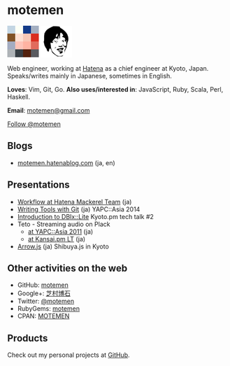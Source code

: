 motemen
=======

<img src="/images/1920.png" width="72" height="72">
<img src="/images/biganki.png" width="72" height="72">

Web engineer, working at [Hatena][] as a chief engineer at Kyoto, Japan.
Speaks/writes mainly in Japanese, sometimes in English.

**Loves**: Vim, Git, Go. **Also uses/interested in**: JavaScript, Ruby, Scala, Perl, Haskell.

**Email**: <motemen@gmail.com>

<a href="https://twitter.com/motemen" class="twitter-follow-button" data-show-count="false" data-size="large">Follow @motemen</a>
<script>!function(d,s,id){var js,fjs=d.getElementsByTagName(s)[0],p=/^http:/.test(d.location)?'http':'https';if(!d.getElementById(id)){js=d.createElement(s);js.id=id;js.src=p+'://platform.twitter.com/widgets.js';fjs.parentNode.insertBefore(js,fjs);}}(document, 'script', 'twitter-wjs');</script>

<script data-gratipay-username="motemen" src="//grtp.co/v1.js"></script>

## Blogs

 * [motemen.hatenablog.com][] (ja, en)

## Presentations

 * [Workflow at Hatena Mackerel Team](https://speakerdeck.com/motemen/workflow-at-hatena-mackerel-team) (ja)
 * [Writing Tools with Git](https://speakerdeck.com/motemen/yapc-asia-2014-writing-tools-with-git) (ja) YAPC::Asia 2014
 * [Introduction to DBIx::Lite](http://www.slideshare.net/motemen/introduction-to-dbixlite-kyotopm-tech-talk-2) Kyoto.pm tech talk #2
 * Teto - Streaming audio on Plack
   * [at YAPC::Asia 2011](https://docs.google.com/present/view?id=dmtb2db_296fqq7fbvj) (ja)
   * [at Kansai.pm LT](https://docs.google.com/present/view?id=dmtb2db_266gwmhdgdn) (ja)
 * [Arrow.js](https://github.com/motemen/arrow-js/wiki/Shibuya.js-in-Kyoto) (ja) Shibuya.js in Kyoto

## Other activities on the web

 * GitHub: [motemen][GitHub/motemen]
 * Google+: [芝村博石][Google+/motemen]
 * Twitter: [@motemen][Twitter/motemen]
 * RubyGems: [motemen][RubyGems/motemen]
 * CPAN: [MOTEMEN][CPAN/motemen]

## Products

Check out my personal projects at [GitHub][GitHub/motemen].

[Hatena]: http://hatenacorp.jp/
[GitHub/motemen]: https://github.com/motemen/
[git-pr-release]: https://github.com/motemen/git-pr-release
[motemen.hatenablog.com]: http://motemen.hatenablog.com/
[Twitter/motemen]: https://twitter.com/motemen
[Google+/motemen]: https://plus.google.com/116464903256504765996
[RubyGems/motemen]: https://rubygems.org/profiles/motemen
[CPAN/motemen]: https://metacpan.org/author/MOTEMEN
